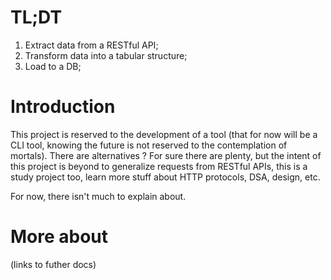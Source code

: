 # TL;DT
1. Extract data from a RESTful API;
2. Transform data into a tabular structure;
3. Load to a DB;


# Introduction 
This project is reserved to the development of a tool (that for now will be a CLI tool,
knowing the future is not reserved to the contemplation of mortals). There are alternatives
? For sure there are plenty, but the intent of this project is beyond to generalize 
requests from RESTful APIs, this is a study project too, learn more stuff about HTTP 
protocols, DSA, design, etc.

For now, there isn't much to explain about.


# More about 
(links to futher docs)
